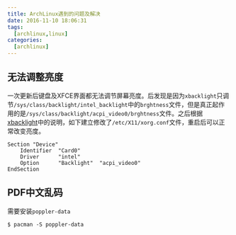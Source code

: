 ```yaml
---
title: ArchLinux遇到的问题及解决
date: 2016-11-10 18:06:31
tags:
  [archlinux,linux]
categories:
  [archlinux]
---
```


## 无法调整亮度

一次更新后键盘及XFCE界面都无法调节屏幕亮度。后发现是因为`xbacklight`只调节`/sys/class/backlight/intel_backlight`中的`brghtness`文件，但是真正起作用的是`/sys/class/backlight/acpi_video0/brghtness`文件。之后根据[xbacklight](https://wiki.archlinux.org/index.php/backlight#xbacklight)中的说明，如下建立修改了`/etc/X11/xorg.conf`文件，重启后可以正常改变亮度。

```
Section "Device"
    Identifier  "Card0"
    Driver      "intel"
    Option      "Backlight"  "acpi_video0"
EndSection
```

<!--more-->

## PDF中文乱码
需要安装`poppler-data`
```
$ pacman -S poppler-data
```
